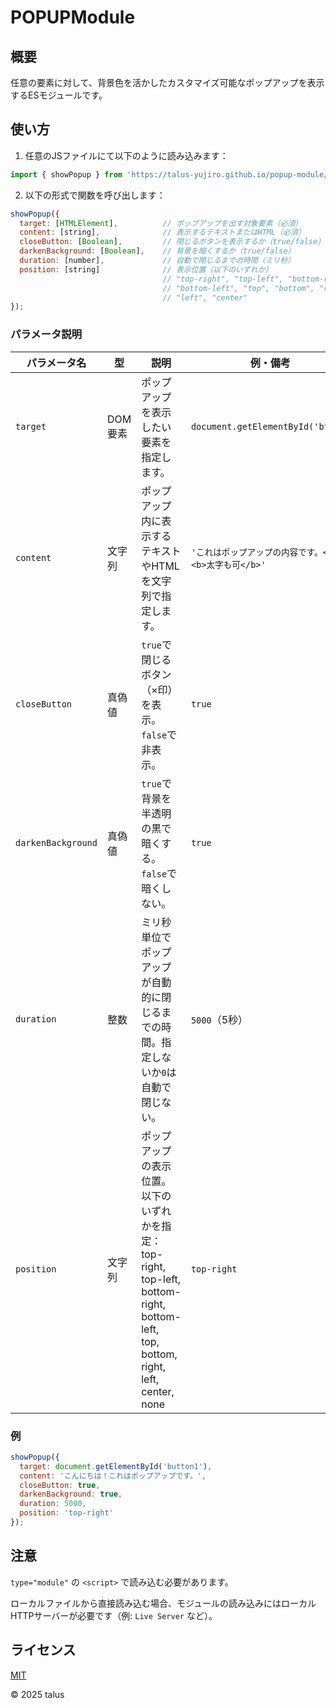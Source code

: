 # POPUPModule

## 概要

任意の要素に対して、背景色を活かしたカスタマイズ可能なポップアップを表示するESモジュールです。

## 使い方

1. 任意のJSファイルにて以下のように読み込みます：

```javascript
import { showPopup } from 'https://talus-yujiro.github.io/popup-module/popupModule.js';
```

2. 以下の形式で関数を呼び出します：

```javascript
showPopup({
  target: [HTMLElement],          // ポップアップを出す対象要素（必須）
  content: [string],              // 表示するテキストまたはHTML（必須）
  closeButton: [Boolean],         // 閉じるボタンを表示するか（true/false）
  darkenBackground: [Boolean],    // 背景を暗くするか（true/false）
  duration: [number],             // 自動で閉じるまでの時間（ミリ秒）
  position: [string]              // 表示位置（以下のいずれか）
                                  // "top-right", "top-left", "bottom-right",
                                  // "bottom-left", "top", "bottom", "right",
                                  // "left", "center"
});
```

### パラメータ説明

| パラメータ名       | 型       | 説明                                                                                          | 例・備考                                            |
|--------------------|----------|-----------------------------------------------------------------------------------------------|-----------------------------------------------------|
| `target`           | DOM要素  | ポップアップを表示したい要素を指定します。                                                    | `document.getElementById('btn1')`                   |
| `content`          | 文字列   | ポップアップ内に表示するテキストやHTMLを文字列で指定します。                                  | `'これはポップアップの内容です。<br><b>太字も可</b>'` |
| `closeButton`      | 真偽値   | `true`で閉じるボタン（×印）を表示。`false`で非表示。                                        | `true`                                              |
| `darkenBackground` | 真偽値   | `true`で背景を半透明の黒で暗くする。`false`で暗くしない。                                    | `true`                                              |
| `duration`         | 整数     | ミリ秒単位でポップアップが自動的に閉じるまでの時間。指定しないか`0`は自動で閉じない。          | `5000`（5秒）                                       |
| `position`         | 文字列   | ポップアップの表示位置。以下のいずれかを指定：<br>top-right, top-left, bottom-right, bottom-left,<br>top, bottom, right, left, center, none | `top-right`                                         |

### 例
```javascript
showPopup({
  target: document.getElementById('button1'),
  content: 'こんにちは！これはポップアップです。',
  closeButton: true,
  darkenBackground: true,
  duration: 5000,
  position: 'top-right'
});
```

## 注意
`type="module"` の `<script>` で読み込む必要があります。

ローカルファイルから直接読み込む場合、モジュールの読み込みにはローカルHTTPサーバーが必要です（例: `Live Server` など）。

## ライセンス
[MIT](https://opensource.org/licenses/mit-license.php)

&copy; 2025 talus
